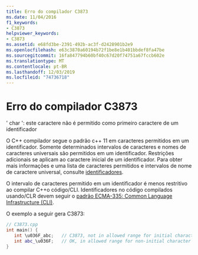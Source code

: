 ```yaml
---
title: Erro do compilador C3873
ms.date: 11/04/2016
f1_keywords:
- C3873
helpviewer_keywords:
- C3873
ms.assetid: e68fd3be-2391-492b-ac3f-d2428901b2e9
ms.openlocfilehash: e63c3870a60194b72f1be8e1b401bbdef8fa47be
ms.sourcegitcommit: 16fa847794b60bf40c67d20f74751a67fccb602e
ms.translationtype: MT
ms.contentlocale: pt-BR
ms.lasthandoff: 12/03/2019
ms.locfileid: "74736718"
---
```

# <a name="compiler-error-c3873"></a>Erro do compilador C3873

' char ': este caractere não é permitido como primeiro caractere de um identificador

O C++ compilador segue o padrão c++ 11 em caracteres permitidos em um identificador. Somente determinados intervalos de caracteres e nomes de caracteres universais são permitidos em um identificador. Restrições adicionais se aplicam ao caractere inicial de um identificador. Para obter mais informações e uma lista de caracteres permitidos e intervalos de nome de caractere universal, consulte [identificadores](../../cpp/identifiers-cpp.md).

O intervalo de caracteres permitido em um identificador é menos restritivo ao compilar C++o código/CLI. Identificadores no código compilados usando/CLR devem seguir o [padrão ECMA-335: Common Language Infrastructure (CLI)](https://www.ecma-international.org/publications/standards/Ecma-335.htm).

O exemplo a seguir gera C3873:

```cpp
// C3873.cpp
int main() {
   int \u036F_abc;   // C3873, not in allowed range for initial character
   int abc_\u036F;   // OK, in allowed range for non-initial character
}
```
